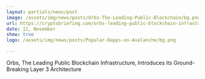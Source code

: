 ```yaml
---
layout: partials/news/post
image: /assets/img/news/posts/Orbs-The-Leading-Public-Blockchain/bg.png
url: https://cryptobriefing.com/orbs-leading-public-blockchain-infrastructure-introduces-ground-breaking-layer-3-architecture/
date: 11, November
show: true
logo: /assets/img/news/posts/Popular-Dapps-on-Avalanche/bg.png

---
```



Orbs, The Leading Public Blockchain Infrastructure, Introduces its Ground-Breaking Layer 3 Architecture